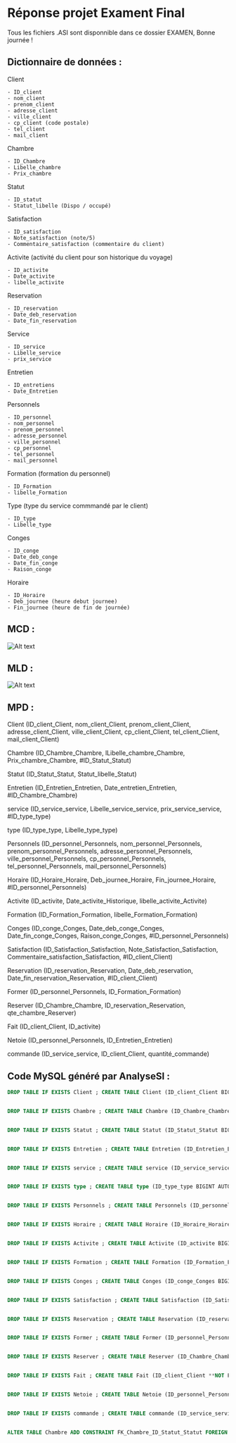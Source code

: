 # Réponse projet Exament Final

Tous les fichiers .ASI sont disponnible dans ce dossier EXAMEN, Bonne journée !

## Dictionnaire de données :

Client

    - ID_client
    - nom_client
    - prenom_client
    - adresse_client
    - ville_client
    - cp_client (code postale)
    - tel_client
    - mail_client

Chambre

    - ID_Chambre
    - Libelle_chambre
    - Prix_chambre

Statut

    - ID_statut
    - Statut_libelle (Dispo / occupé)

Satisfaction

    - ID_satisfaction
    - Note_satisfaction (note/5)
    - Commentaire_satisfaction (commentaire du client)

Activite (activité du client pour son historique du voyage)

    - ID_activite
    - Date_activite
    - libelle_activite

Reservation

    - ID_reservation
    - Date_deb_reservation
    - Date_fin_reservation

Service

    - ID_service
    - Libelle_service
    - prix_service

Entretien

    - ID_entretiens
    - Date_Entretien

Personnels

    - ID_personnel
    - nom_personnel
    - prenom_personnel
    - adresse_personnel
    - ville_personnel
    - cp_personnel
    - tel_personnel
    - mail_personnel

Formation (formation du personnel)

    - ID_Formation
    - libelle_Formation

Type (type du service commmandé par le client)

    - ID_type
    - Libelle_type

Conges

    - ID_conge
    - Date_deb_conge
    - Date_fin_conge
    - Raison_conge

Horaire

    - ID_Horaire
    - Deb_journee (heure debut journee)
    - Fin_journee (heure de fin de journée)


## MCD :

![Alt text](MCD_HOTEL.png)

## MLD :

![Alt text](MLD_Hotel.png)

## MPD :

Client (ID_client_Client, nom_client_Client, prenom_client_Client, adresse_client_Client, ville_client_Client, cp_client_Client, tel_client_Client, mail_client_Client)  

Chambre (ID_Chambre_Chambre, lLibelle_chambre_Chambre, Prix_chambre_Chambre, #ID_Statut_Statut)

Statut (ID_Statut_Statut, Statut_libelle_Statut)

Entretien (ID_Entretien_Entretien, Date_entretien_Entretien, #ID_Chambre_Chambre)  

service (ID_service_service, Libelle_service_service, prix_service_service, #ID_type_type)  

type (ID_type_type, Libelle_type_type)  

Personnels (ID_personnel_Personnels, nom_personnel_Personnels, prenom_personnel_Personnels, adresse_personnel_Personnels, ville_personnel_Personnels, cp_personnel_Personnels, tel_personnel_Personnels, mail_personnel_Personnels)  

Horaire (ID_Horaire_Horaire, Deb_journee_Horaire, Fin_journee_Horaire, #ID_personnel_Personnels)  

Activite (ID_activite, Date_activite_Historique, libelle_activite_Activite)  

Formation (ID_Formation_Formation, libelle_Formation_Formation)  

Conges (ID_conge_Conges, Date_deb_conge_Conges, Date_fin_conge_Conges, Raison_conge_Conges, #ID_personnel_Personnels) 

Satisfaction (ID_Satisfaction_Satisfaction, Note_Satisfaction_Satisfaction, Commentaire_satisfaction_Satisfaction, #ID_client_Client)  

Reservation (ID_reservation_Reservation, Date_deb_reservation, Date_fin_reservation_Reservation, #ID_client_Client)  

Former (ID_personnel_Personnels, ID_Formation_Formation)  

Reserver (ID_Chambre_Chambre, ID_reservation_Reservation, qte_chambre_Reserver)  

Fait (ID_client_Client, ID_activite)  

Netoie (ID_personnel_Personnels, ID_Entretien_Entretien)  

commande (ID_service_service, ID_client_Client, quantité_commande) 


## Code MySQL généré par AnalyseSI : 

```SQL
DROP TABLE IF EXISTS Client ; CREATE TABLE Client (ID_client_Client BIGINT AUTO_INCREMENT NOT NULL, nom_client_Client BIGINT, prenom_client_Client BIGINT, adresse_client_Client BIGINT, ville_client_Client BIGINT, cp_client_Client BIGINT, tel_client_Client BIGINT, mail_client_Client BIGINT, PRIMARY KEY (ID_client_Client)) ENGINE=InnoDB;


DROP TABLE IF EXISTS Chambre ; CREATE TABLE Chambre (ID_Chambre_Chambre BIGINT AUTO_INCREMENT NOT NULL, lLibelle_chambre_Chambre BIGINT, Prix_chambre_Chambre BIGINT, ID_Statut_Statut **NOT FOUND**, PRIMARY KEY (ID_Chambre_Chambre)) ENGINE=InnoDB; 


DROP TABLE IF EXISTS Statut ; CREATE TABLE Statut (ID_Statut_Statut BIGINT AUTO_INCREMENT NOT NULL, Statut_libelle_Statut BIGINT, PRIMARY KEY (ID_Statut_Statut)) ENGINE=InnoDB; 


DROP TABLE IF EXISTS Entretien ; CREATE TABLE Entretien (ID_Entretien_Entretien BIGINT AUTO_INCREMENT NOT NULL, Date_entretien_Entretien BIGINT, ID_Chambre_Chambre **NOT FOUND**, PRIMARY KEY (ID_Entretien_Entretien)) ENGINE=InnoDB;


DROP TABLE IF EXISTS service ; CREATE TABLE service (ID_service_service BIGINT AUTO_INCREMENT NOT NULL, Libelle_service_service BIGINT, prix_service_service BIGINT, ID_type_type **NOT FOUND**, PRIMARY KEY (ID_service_service)) ENGINE=InnoDB;


DROP TABLE IF EXISTS type ; CREATE TABLE type (ID_type_type BIGINT AUTO_INCREMENT NOT NULL, Libelle_type_type BIGINT, PRIMARY KEY (ID_type_type)) ENGINE=InnoDB;


DROP TABLE IF EXISTS Personnels ; CREATE TABLE Personnels (ID_personnel_Personnels BIGINT AUTO_INCREMENT NOT NULL, nom_personnel_Personnels BIGINT, prenom_personnel_Personnels BIGINT, adresse_personnel_Personnels BIGINT, ville_personnel_Personnels BIGINT, cp_personnel_Personnels BIGINT, tel_personnel_Personnels BIGINT, mail_personnel_Personnels BIGINT, PRIMARY KEY (ID_personnel_Personnels)) ENGINE=InnoDB;


DROP TABLE IF EXISTS Horaire ; CREATE TABLE Horaire (ID_Horaire_Horaire BIGINT AUTO_INCREMENT NOT NULL, Deb_journee_Horaire BIGINT, Fin_journee_Horaire BIGINT, ID_personnel_Personnels **NOT FOUND**, PRIMARY KEY (ID_Horaire_Horaire)) ENGINE=InnoDB;


DROP TABLE IF EXISTS Activite ; CREATE TABLE Activite (ID_activite BIGINT AUTO_INCREMENT NOT NULL, Date_activite_Historique BIGINT, libelle_activite_Activite BIGINT, PRIMARY KEY (ID_activite)) ENGINE=InnoDB;


DROP TABLE IF EXISTS Formation ; CREATE TABLE Formation (ID_Formation_Formation BIGINT AUTO_INCREMENT NOT NULL, libelle_Formation_Formation BIGINT, PRIMARY KEY (ID_Formation_Formation)) ENGINE=InnoDB;


DROP TABLE IF EXISTS Conges ; CREATE TABLE Conges (ID_conge_Conges BIGINT AUTO_INCREMENT NOT NULL, Date_deb_conge_Conges BIGINT, Date_fin_conge_Conges BIGINT, Raison_conge_Conges BIGINT, ID_personnel_Personnels **NOT FOUND**, PRIMARY KEY (ID_conge_Conges)) ENGINE=InnoDB;


DROP TABLE IF EXISTS Satisfaction ; CREATE TABLE Satisfaction (ID_Satisfaction_Satisfaction BIGINT AUTO_INCREMENT NOT NULL, Note_Satisfaction_Satisfaction BIGINT, Commentaire_satisfaction_Satisfaction BIGINT, ID_client_Client **NOT FOUND**, PRIMARY KEY (ID_Satisfaction_Satisfaction)) ENGINE=InnoDB;


DROP TABLE IF EXISTS Reservation ; CREATE TABLE Reservation (ID_reservation_Reservation BIGINT AUTO_INCREMENT NOT NULL, Date_deb_reservation BIGINT, Date_fin_reservation_Reservation BIGINT, ID_client_Client **NOT FOUND**, PRIMARY KEY (ID_reservation_Reservation)) ENGINE=InnoDB;


DROP TABLE IF EXISTS Former ; CREATE TABLE Former (ID_personnel_Personnels **NOT FOUND** AUTO_INCREMENT NOT NULL, ID_Formation_Formation **NOT FOUND** NOT NULL, PRIMARY KEY (ID_personnel_Personnels,  ID_Formation_Formation)) ENGINE=InnoDB;


DROP TABLE IF EXISTS Reserver ; CREATE TABLE Reserver (ID_Chambre_Chambre **NOT FOUND** AUTO_INCREMENT NOT NULL, ID_reservation_Reservation **NOT FOUND** NOT NULL, qte_chambre_Reserver BIGINT, PRIMARY KEY (ID_Chambre_Chambre,  ID_reservation_Reservation)) ENGINE=InnoDB;


DROP TABLE IF EXISTS Fait ; CREATE TABLE Fait (ID_client_Client **NOT FOUND** AUTO_INCREMENT NOT NULL, ID_activite **NOT FOUND** NOT NULL, PRIMARY KEY (ID_client_Client,  ID_activite)) ENGINE=InnoDB;


DROP TABLE IF EXISTS Netoie ; CREATE TABLE Netoie (ID_personnel_Personnels **NOT FOUND** AUTO_INCREMENT NOT NULL, ID_Entretien_Entretien **NOT FOUND** NOT NULL, PRIMARY KEY (ID_personnel_Personnels,  ID_Entretien_Entretien)) ENGINE=InnoDB;


DROP TABLE IF EXISTS commande ; CREATE TABLE commande (ID_service_service **NOT FOUND** AUTO_INCREMENT NOT NULL, ID_client_Client **NOT FOUND** NOT NULL, quantité_commande BIGINT, PRIMARY KEY (ID_service_service,  ID_client_Client)) ENGINE=InnoDB;


ALTER TABLE Chambre ADD CONSTRAINT FK_Chambre_ID_Statut_Statut FOREIGN KEY (ID_Statut_Statut) REFERENCES Statut (ID_Statut_Statut); ALTER TABLE Entretien ADD CONSTRAINT FK_Entretien_ID_Chambre_Chambre FOREIGN KEY (ID_Chambre_Chambre) REFERENCES Chambre (ID_Chambre_Chambre); ALTER TABLE service ADD CONSTRAINT FK_service_ID_type_type FOREIGN KEY (ID_type_type) REFERENCES type (ID_type_type); ALTER TABLE Horaire ADD CONSTRAINT FK_Horaire_ID_personnel_Personnels FOREIGN KEY (ID_personnel_Personnels) REFERENCES Personnels (ID_personnel_Personnels); ALTER TABLE Conges ADD CONSTRAINT FK_Conges_ID_personnel_Personnels FOREIGN KEY (ID_personnel_Personnels) REFERENCES Personnels (ID_personnel_Personnels); ALTER TABLE Satisfaction ADD CONSTRAINT FK_Satisfaction_ID_client_Client FOREIGN KEY (ID_client_Client) REFERENCES Client (ID_client_Client); ALTER TABLE Reservation ADD CONSTRAINT FK_Reservation_ID_client_Client FOREIGN KEY (ID_client_Client) REFERENCES Client (ID_client_Client); ALTER TABLE Former ADD CONSTRAINT FK_Former_ID_personnel_Personnels FOREIGN KEY (ID_personnel_Personnels) REFERENCES Personnels (ID_personnel_Personnels); ALTER TABLE Former ADD CONSTRAINT FK_Former_ID_Formation_Formation FOREIGN KEY (ID_Formation_Formation) REFERENCES Formation (ID_Formation_Formation); ALTER TABLE Reserver ADD CONSTRAINT FK_Reserver_ID_Chambre_Chambre FOREIGN KEY (ID_Chambre_Chambre) REFERENCES Chambre (ID_Chambre_Chambre); ALTER TABLE Reserver ADD CONSTRAINT FK_Reserver_ID_reservation_Reservation FOREIGN KEY (ID_reservation_Reservation) REFERENCES Reservation (ID_reservation_Reservation); ALTER TABLE Fait ADD CONSTRAINT FK_Fait_ID_client_Client FOREIGN KEY (ID_client_Client) REFERENCES Client (ID_client_Client); ALTER TABLE Fait ADD CONSTRAINT FK_Fait_ID_activite FOREIGN KEY (ID_activite) REFERENCES Activite (ID_activite); ALTER TABLE Netoie ADD CONSTRAINT FK_Netoie_ID_personnel_Personnels FOREIGN KEY (ID_personnel_Personnels) REFERENCES Personnels (ID_personnel_Personnels); ALTER TABLE Netoie ADD CONSTRAINT FK_Netoie_ID_Entretien_Entretien FOREIGN KEY (ID_Entretien_Entretien) REFERENCES Entretien (ID_Entretien_Entretien); ALTER TABLE commande ADD CONSTRAINT FK_commande_ID_service_service FOREIGN KEY (ID_service_service) REFERENCES service (ID_service_service); ALTER TABLE commande ADD CONSTRAINT FK_commande_ID_client_Client FOREIGN KEY (ID_client_Client) REFERENCES Client (ID_client_Client); 
```